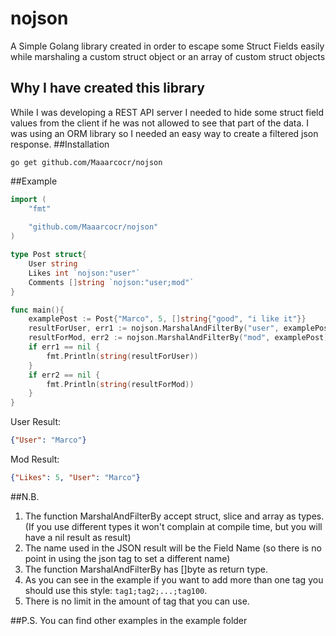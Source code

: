 # nojson
A Simple Golang library created in order to escape some Struct Fields easily while marshaling a custom struct object or an array of custom struct objects 
## Why I have created this library
While I was developing a REST API server I needed to hide some struct field values from the client if he was not allowed to see that part of the data.
I was using an ORM library so I needed an easy way to create a filtered json response.
##Installation
```
go get github.com/Maaarcocr/nojson
```
##Example

```go
import (
	"fmt"
	
	"github.com/Maaarcocr/nojson"
)

type Post struct{
	User string
	Likes int `nojson:"user"`
	Comments []string `nojson:"user;mod"`
}

func main(){
	examplePost := Post{"Marco", 5, []string{"good", "i like it"}}
	resultForUser, err1 := nojson.MarshalAndFilterBy("user", examplePost)
	resultForMod, err2 := nojson.MarshalAndFilterBy("mod", examplePost)
	if err1 == nil {
		fmt.Println(string(resultForUser))
	}
	if err2 == nil {
		fmt.Println(string(resultForMod))
	}
}
```
User Result:
```json
{"User": "Marco"}
```
Mod Result: 
```json
{"Likes": 5, "User": "Marco"}
```
##N.B.
1. The function MarshalAndFilterBy accept struct, slice and array as types. (If you use different types it won't complain at compile time, but you will have a nil result as result)
2. The name used in the JSON result will be the Field Name (so there is no point in using the json tag to set a different name)
3. The function MarshalAndFilterBy has []byte as return type.
4. As you can see in the example if you want to add more than one tag you should use this style: ```tag1;tag2;...;tag100```. 
5. There is no limit in the amount of tag that you can use.

##P.S.
You can find other examples in the example folder
